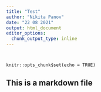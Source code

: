```yaml
---
title: "Test"
author: "Nikita Panov"
date: "22 08 2021"
output: html_document
editor_options: 
  chunk_output_type: inline
---
```


```{r setup, include=FALSE}
```


```{r setup, include=FALSE}
```


```{r setup, include=FALSE}
knitr::opts_chunk$set(echo = TRUE)
```

## This is a markdown file


